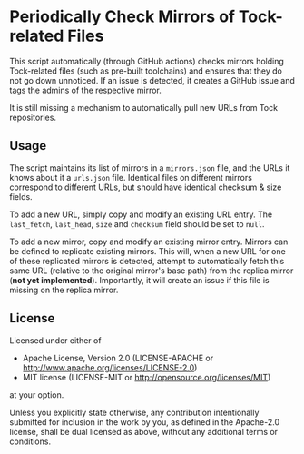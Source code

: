 # Periodically Check Mirrors of Tock-related Files

This script automatically (through GitHub actions) checks mirrors
holding Tock-related files (such as pre-built toolchains) and ensures
that they do not go down unnoticed. If an issue is detected, it
creates a GitHub issue and tags the admins of the respective mirror.

It is still missing a mechanism to automatically pull new URLs from
Tock repositories.

## Usage

The script maintains its list of mirrors in a `mirrors.json` file, and
the URLs it knows about it a `urls.json` file. Identical files on
different mirrors correspond to different URLs, but should have
identical checksum & size fields.

To add a new URL, simply copy and modify an existing URL entry. The
`last_fetch`, `last_head`, `size` and `checksum` field should be set
to `null`.

To add a new mirror, copy and modify an existing mirror entry. Mirrors
can be defined to replicate existing mirrors. This will, when a new
URL for one of these replicated mirrors is detected, attempt to
automatically fetch this same URL (relative to the original mirror's
base path) from the replica mirror (**not yet
implemented**). Importantly, it will create an issue if this file is
missing on the replica mirror.

## License

Licensed under either of

- Apache License, Version 2.0 (LICENSE-APACHE or
  http://www.apache.org/licenses/LICENSE-2.0)
- MIT license (LICENSE-MIT or http://opensource.org/licenses/MIT)

at your option.

Unless you explicitly state otherwise, any contribution intentionally
submitted for inclusion in the work by you, as defined in the
Apache-2.0 license, shall be dual licensed as above, without any
additional terms or conditions.
